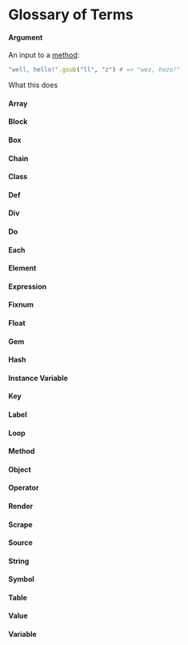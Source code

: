 # Glossary of Terms

#### Argument

An input to a [method](#method):

```ruby
"well, hello!".gsub("ll", "z") # => "wez, hezo!"
```

What this does 

#### Array

#### Block

#### Box

#### Chain

#### Class

#### Def

#### Div

#### Do

#### Each

#### Element

#### Expression

#### Fixnum

#### Float

#### Gem

#### Hash

#### Instance Variable

#### Key

#### Label

#### Loop

#### Method

#### Object

#### Operator

#### Render

#### Scrape

#### Source

#### String

#### Symbol

#### Table

#### Value

#### Variable
